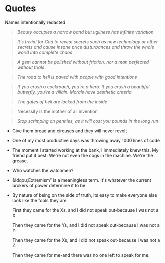 # Quotes

Names intentionally redacted

<!-- If it comes as a gift from one's beloved even a pebble from the roadside will outshine any gem -->

> _Beauty occupies a narrow band but ugliness has infinite variation_

> _It's trivial for God to reveal secrets such as new technology or other secrets and cause insane price disturbances and throw the whole world into complete chaos_

> _A gem cannot be polished without friction, nor a man perfected without trials_

> _The road to hell is paved with people with good intentions_

> _If you crush a cockroach, you're a hero. If you crush a beautiful butterfly, you're a villain. Morals have aesthetic criteria_

> _The gates of hell are locked from the inside_

<!-- The world gets wider and wider and even the view I saw yesterday looks different to me today -->

>  Necessity is the mother of all invention

> _Stop scrimping on pennies, as it will cost you pounds in the long run_

- Give them bread and circuses and they will never revolt

- One of my most productive days was throwing away 1000 lines of code

- The moment I started working at the bank, I immediately knew this. My friend put it best: We're not even the cogs in the machine. We're the grease. 

- Who watches the watchmen?

- &ldqou;Extremism&rdquo; is a meaningless term. It's whatever the current brokers of power determine it to be. 

- By nature of being on the side of truth, its easy to make everyone else look like the fools they are

    First they came for the Xs, and I did not speak out-because I was not a X.

    Then they came for the Ys, and I did not speak out-because I was not a Y.

    Then they came for the Xs, and I did not speak out-because I was not a Z.

    Then they came for me-and there was no one left to speak for me.

